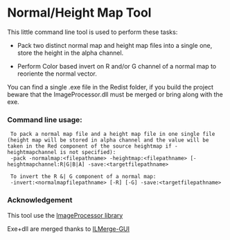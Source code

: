 Normal/Height Map Tool
======================

This little command line tool is used to perform these tasks:

- Pack two distinct normal map and height map files into a single one, store the height in the alpha channel.

- Perform Color based invert on R and/or G channel of a normal map to reoriente the normal vector.

You can find a single .exe file in the Redist folder, if you build the project beware that the ImageProcessor.dll must be merged or bring along with the exe.


### Command line usage:
```
 To pack a normal map file and a height map file in one single file (height map will be stored in alpha channel and the value will be taken in the Red component of the source heightmap if -heightmapchannel is not specified):
 -pack -normalmap:<filepathname> -heightmap:<filepathname> [-heightmapchannel:R|G|B|A] -save:<targetfilepathname>

 To invert the R &| G component of a normal map:
 -invert:<normalmapfilepathname> [-R] [-G] -save:<targetfilepathname>
```

### Acknowledgement
This tool use the [ImageProcessor library](http://imageprocessor.org/)

Exe+dll are merged thanks to [ILMerge-GUI](http://ilmergegui.codeplex.com//)
